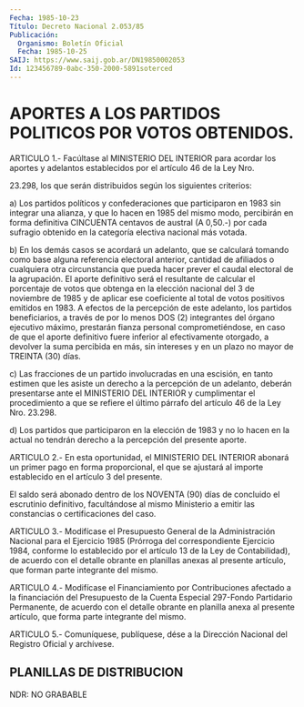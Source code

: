 ```yaml
---
Fecha: 1985-10-23
Título: Decreto Nacional 2.053/85
Publicación:
  Organismo: Boletín Oficial
  Fecha: 1985-10-25
SAIJ: https://www.saij.gob.ar/DN19850002053
Id: 123456789-0abc-350-2000-5891soterced
---
```

# APORTES A LOS PARTIDOS POLITICOS POR VOTOS OBTENIDOS.

<a id="1"></a>
ARTICULO  1.- Facúltase al MINISTERIO DEL INTERIOR para acordar los aportes y adelantos  establecidos por el artículo 46 de la Ley Nro.

23.298, los que serán  distribuidos según los siguientes criterios:

a) Los partidos políticos  y  confederaciones  que  participaron en 1983  sin  integrar una alianza, y que lo hacen en 1985  del  mismo modo, percibirán  en forma definitiva CINCUENTA centavos de austral (A 0,50.-) por cada  sufragio  obtenido  en  la  categoría electiva nacional más votada.

b)  En  los demás casos se acordará un adelanto, que  se  calculará tomando como  base  alguna  referencia electoral anterior, cantidad de  afiliados  o  cualquiera otra  circunstancia  que  pueda  hacer prever el caudal electoral  de  la agrupación. El aporte definitivo será el resultante de calcular el  porcentaje  de votos que obtenga en  la elección nacional del 3 de noviembre de 1985  y  de  aplicar ese coeficiente  al  total  de  votos positivos emitidos en 1983. A efectos de la percepción de este adelanto, los partidos beneficiarios, a través de por lo  menos  DOS  (2)  integrantes del órgano ejecutivo máximo, prestarán fianza personal comprometiéndose,  en  caso  de  que  el  aporte  definitivo  fuere inferior  al  efectivamente otorgado, a devolver la suma  percibida en más, sin intereses  y en un plazo no mayor de TREINTA (30) días.

c) Las fracciones de un  partido  involucradas  en una escisión, en tanto  estimen  que  les  asiste un derecho a la percepción  de  un adelanto, deberán presentarse  ante  el  MINISTERIO  DEL INTERIOR y cumplimentar  el  procedimiento a que se refiere el último  párrafo del artículo 46 de la Ley Nro. 23.298.

d) Los partidos que  participaron  en  la  elección de 1983 y no lo hacen en la actual no tendrán derecho a la percepción  del presente aporte.

<a id="2"></a>
ARTICULO  2.-  En  esta  oportunidad,  el  MINISTERIO  DEL INTERIOR abonará  un  primer pago en forma proporcional, el que se  ajustará al  importe  establecido  en  el  artículo  3  del  presente.

El saldo será  abonado dentro de los NOVENTA (90) días de concluido el  escrutinio  definitivo,  facultándose  al  mismo  Ministerio  a emitir las constancias o certificaciones del caso.

<a id="3"></a>
ARTICULO 3.- Modifícase el Presupuesto General de la Administración  Nacional  para  el  Ejercicio  1985  (Prórroga  del correspondiente  Ejercicio  1984,  conforme  lo  establecido por el artículo 13 de la Ley de Contabilidad), de acuerdo  con  el detalle obrante en planillas anexas al presente artículo, que forman  parte integrante del mismo.

<a id="4"></a>
ARTICULO   4.-  Modifícase  el  Financiamiento  por  Contribuciones afectado a  la  financiación  del Presupuesto de la Cuenta Especial 297-Fondo Partidario Permanente,  de acuerdo con el detalle obrante en planilla anexa al presente artículo,  que forma parte integrante del mismo.

<a id="5"></a>
ARTICULO  5.- Comuníquese, publíquese, dése a la Dirección Nacional del Registro Oficial y archívese.

## PLANILLAS DE DISTRIBUCION

<a id="1"></a>
NDR: NO GRABABLE